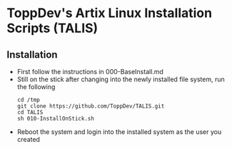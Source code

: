 # ToppDev's Artix Linux Installation Scripts (TALIS)

## Installation

- First follow the instructions in 000-BaseInstall.md
- Still on the stick after changing into the newly installed file system, run the following
    ```
    cd /tmp
    git clone https://github.com/ToppDev/TALIS.git
    cd TALIS
    sh 010-InstallOnStick.sh
    ```
- Reboot the system and login into the installed system as the user you created